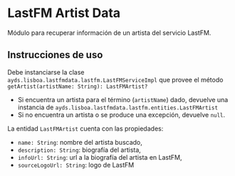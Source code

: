# LastFM Artist Data

Módulo para recuperar información de un artista del servicio LastFM.

## Instrucciones de uso

Debe instanciarse la clase `ayds.lisboa.lastfmdata.lastfm.LastFMServiceImpl` que provee el método `getArtist(artistName: String): LastFMArtist?`
- Si encuentra un artista para el término (`artistName`) dado, devuelve una instancia de `ayds.lisboa.lastfmdata.lastfm.entities.LastFMArtist`
- Si no encuentra un artista o se produce una excepción, devuelve `null`.

La entidad `LastFMArtist` cuenta con las propiedades:
- `name: String`: nombre del artista buscado,
- `description: String`: biografía del artista,
- `infoUrl: String`: url a la biografía del artista en LastFM,
- `sourceLogoUrl: String`: logo de LastFM
